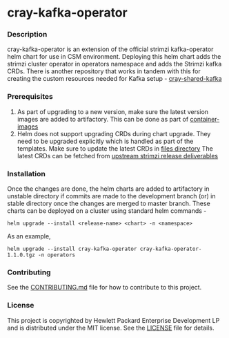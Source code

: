 # cray-kafka-operator

### Description
cray-kafka-operator is an extension of the official strimzi kafka-operator helm chart for use in CSM environment. 
Deploying this helm chart adds the strimzi cluster operator in operators namespace and adds the Strimzi kafka CRDs.
There is another repository that works in tandem with this for creating the custom resources needed for Kafka setup - [cray-shared-kafka](#https://github.com/Cray-HPE/cray-shared-kafka) 

### Prerequisites
1. As part of upgrading to a new version, make sure the latest version images are added to artifactory. 
This can be done as part of [container-images](#https://github.com/Cray-HPE/container-images)
2. Helm does not support upgrading CRDs during chart upgrade. They need to be upgraded explicitly which is handled as part of the templates.
Make sure to update the latest CRDs in [files directory](/kubernetes/cray-kafka-operator/files)
The latest CRDs can be fetched from [upstream strimzi release deliverables](https://github.com/strimzi/strimzi-kafka-operator/releases/tag/) 

### Installation
Once the changes are done, the helm charts are added to artifactory in unstable directory if commits are made to the development branch (or) in stable directory once the changes are merged to master branch.
These charts can be deployed on a cluster using standard helm commands - 
```text
helm upgrade --install <release-name> <chart> -n <namespace>
```
As an example,
```text
helm upgrade --install cray-kafka-operator cray-kafka-operator-1.1.0.tgz -n operators 
```

### Contributing
See the [CONTRIBUTING.md](/CONTRIBUTING.md) file for how to contribute to this project.

### License
This project is copyrighted by Hewlett Packard Enterprise Development LP and is distributed under the MIT license. See the [LICENSE](/LICENSE) file for details.
